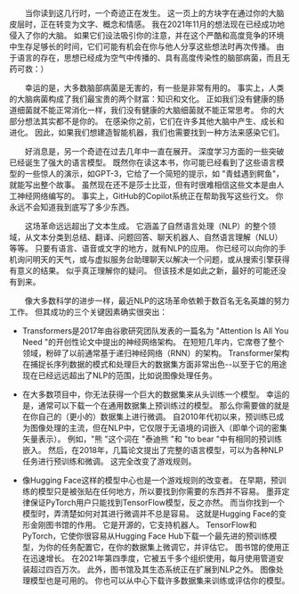  &emsp;&emsp;当你读到这几行时，一个奇迹正在发生。 这一页上的方块字在通过你的大脑皮层时，正在转变为文字、概念和情感。 我在2021年11月的想法现在已经成功地侵入了你的大脑。 如果它们设法吸引你的注意，并在这个严酷和高度竞争的环境中生存足够长的时间，它们可能有机会在你与他人分享这些想法时再次传播。 由于语言的存在，思想已经成为空气中传播的、具有高度传染性的脑部病菌，而且无药可救：）
  

 &emsp;&emsp;幸运的是，大多数脑部病菌是无害的，有一些是非常有用的。 事实上，人类的大脑病菌构成了我们最宝贵的两个财富：知识和文化。 正如我们没有健康的肠道细菌就不能正常消化一样，我们没有健康的大脑细菌就不能正常思考。 你的大部分想法其实都不是你的。 在感染你之前，它们在许多其他大脑中产生、成长和进化。 因此，如果我们想建造智能机器，我们也需要找到一种方法来感染它们。

  &emsp;&emsp;好消息是，另一个奇迹在过去几年中一直在展开。 深度学习方面的一些突破已经诞生了强大的语言模型。 既然你在读这本书，你可能已经看到了这些语言模型的一些惊人的演示，如GPT-3，它给了一个简短的提示，如 "青蛙遇到鳄鱼"，就能写出整个故事。 虽然现在还不是莎士比亚，但有时很难相信这些文本是由人工神经网络编写的。 事实上，GitHub的Copilot系统正在帮助我写这些行文。 你永远不会知道我到底写了多少东西。

 &emsp;&emsp;这场革命远远超出了文本生成。 它涵盖了自然语言处理（NLP）的整个领域，从文本分类到总结、翻译、问题回答、聊天机器人、自然语言理解（NLU）等等。 只要有语言、语音或文字的地方，就有NLP的应用。 你已经可以向你的手机询问明天的天气，或与虚拟服务台助理聊天以解决一个问题，或从搜索引擎获得有意义的结果。
似乎真正理解你的疑问。 但该技术是如此之新，最好的可能还没有到来。

&emsp;&emsp;像大多数科学的进步一样，最近NLP的这场革命依赖于数百名无名英雄的努力工作。 但其成功的三个关键因素确实很突出：

- Transformers是2017年由谷歌研究团队发表的一篇名为 "Attention Is All You Need "的开创性论文中提出的神经网络架构。 在短短几年内，它席卷了整个领域，粉碎了以前通常基于递归神经网络（RNN）的架构。 Transformer架构在捕捉长序列数据的模式和处理巨大的数据集方面非常出色--以至于它的用途现在已经远远超出了NLP的范围，比如说图像处理任务。 

- 在大多数项目中，你无法获得一个巨大的数据集来从头训练一个模型。 幸运的是，通常可以下载一个在通用数据集上预训练过的模型。 那么你需要做的就是在你自己的（更小的）数据集上进行微调。 自2010年代初以来，预训练已成为图像处理的主流，但在NLP中，它仅限于无语境的词嵌入（即单个词的密集矢量表示）。 例如，"熊 "这个词在 "泰迪熊 "和 "to bear "中有相同的预训练嵌入。 然后，在2018年，几篇论文提出了完整的语言模型，可以为各种NLP任务进行预训练和微调。 这完全改变了游戏规则。

- 像Hugging Face这样的模型中心也是一个游戏规则的改变者。 在早期，预训练的模型只是被张贴在任何地方，所以要找到你需要的东西并不容易。 墨菲定律保证PyTorch用户只能找到TensorFlow模型，反之亦然。 而当你找到一个模型时，弄清楚如何对其进行微调并不总是容易。 这就是Hugging Face的变形金刚图书馆的作用。 它是开源的，它支持机器人。
TensorFlow和PyTorch，它使你很容易从Hugging Face Hub下载一个最先进的预训练模型，为你的任务配置它，在你的数据集上微调它，并评估它。 图书馆的使用正在迅速增长。 在2021年第四季度，它被五千多个组织使用，每月使用管道安装超过四百万次。 此外，图书馆及其生态系统正在扩展到NLP之外。 图像处理模型也是可用的。 你也可以从中心下载许多数据集来训练或评估你的模型。
